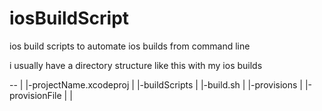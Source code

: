 iosBuildScript
==============

ios build scripts to automate ios builds from command line

i usually have a directory structure like this with my ios builds

--
 |
 |-projectName.xcodeproj
 |
 |-buildScripts
         |
         |-build.sh
         |
         |-provisions
                 |
                 |-provisionFile
 |
 |
